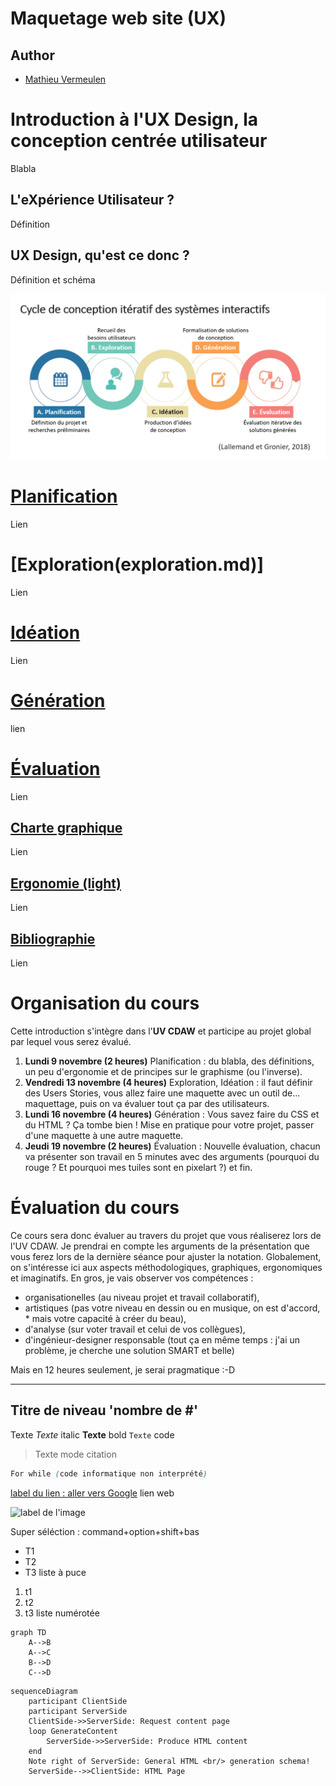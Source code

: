# Maquetage web site (UX)

## Author
* [Mathieu Vermeulen](https://gvipers.imt-lille-douai.fr/Thieu)

# Introduction à l'UX Design, la conception centrée utilisateur
Blabla

## L'eXpérience Utilisateur ?
Définition

## UX Design, qu'est ce donc ?
Définition et schéma

![Cycle de conception itératif des systèmes intéractifs](resources/cycle_UX_lallemand_gronier_2018.png)

# [Planification](planification.md) 
Lien

# [Exploration(exploration.md)]
Lien

# [Idéation](ideation.md)
Lien

# [Génération](generation.md)
lien

# [Évaluation](evaluation.md)
Lien

## [Charte graphique](graphique.md)
Lien

## [Ergonomie (light)](ergonomie.md)
Lien

## [Bibliographie](bibliographie.md)
Lien

# Organisation du cours
Cette introduction s'intègre dans l'**UV CDAW** et participe au projet global par lequel vous serez évalué.
1. **Lundi 9 novembre (2 heures)** Planification : du blabla, des définitions, un peu d'ergonomie et de principes sur le graphisme (ou l'inverse).
2. **Vendredi 13 novembre (4 heures)** Exploration, Idéation : il faut définir des Users Stories, vous allez faire une maquette avec un outil de... maquettage, puis on va évaluer tout ça par des utilisateurs.
3. **Lundi 16 novembre (4 heures)** Génération : Vous savez faire du CSS et du HTML ? Ça tombe bien ! Mise en pratique pour votre projet, passer d'une maquette à une autre maquette.
4. **Jeudi 19 novembre (2 heures)** Évaluation : Nouvelle évaluation, chacun va présenter son travail en 5 minutes avec des arguments (pourquoi du rouge ? Et pourquoi mes tuiles sont en pixelart ?) et fin.

# Évaluation du cours
Ce cours sera donc évaluer au travers du projet que vous réaliserez lors de l'UV CDAW. Je prendrai en compte les arguments de la présentation que vous ferez lors de la dernière séance pour ajuster la notation. Globalement, on s'intéresse ici aux aspects méthodologiques, graphiques, ergonomiques et imaginatifs. En gros, je vais observer vos compétences : 
* organisationelles (au niveau projet et travail collaboratif), 
* artistiques (pas votre niveau en dessin ou en musique, on est d'accord, * mais votre capacité à créer du beau), 
* d'analyse (sur voter travail et celui de vos collègues),
* d'ingénieur-designer responsable (tout ça en même temps : j'ai un problème, je cherche une solution SMART et belle)

Mais en 12 heures seulement, je serai pragmatique :-D


****************************************
## Titre de niveau 'nombre de #'
Texte
*Texte* italic
**Texte** bold
`Texte` code
> Texte mode citation
```css
For while (code informatique non interprété)
```

[label du lien : aller vers Google](http://www.google.fr) lien web

![label de l'image](resources/image.png)

Super séléction : command+option+shift+bas
* T1
* T2
* T3 liste à puce

1. t1
2. t2
3. t3 liste numérotée

```mermaid
graph TD
    A-->B
    A-->C
    B-->D
    C-->D
```

```mermaid
sequenceDiagram
    participant ClientSide
    participant ServerSide
    ClientSide->>ServerSide: Request content page
    loop GenerateContent
        ServerSide->>ServerSide: Produce HTML content
    end
    Note right of ServerSide: General HTML <br/> generation schema!
    ServerSide-->>ClientSide: HTML Page
```
